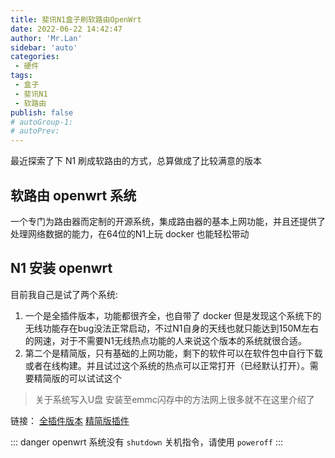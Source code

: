 ```yaml
--- 
title: 斐讯N1盒子刷软路由OpenWrt
date: 2022-06-22 14:42:47
author: 'Mr.Lan'
sidebar: 'auto'
categories: 
 - 硬件
tags: 
 - 盒子
 - 斐讯N1
 - 软路由
publish: false
# autoGroup-1: 
# autoPrev: 
---
```


最近探索了下 N1 刷成软路由的方式，总算做成了比较满意的版本

## 软路由 openwrt 系统

一个专门为路由器而定制的开源系统，集成路由器的基本上网功能，并且还提供了处理网络数据的能力，在64位的N1上玩 docker 也能轻松带动

## N1 安装 openwrt

目前我自己是试了两个系统:

1. 一个是全插件版本，功能都很齐全，也自带了 docker 但是发现这个系统下的无线功能存在bug没法正常启动，不过N1自身的天线也就只能达到150M左右的网速，对于不需要N1无线热点功能的人来说这个版本的系统就很合适。
2. 第二个是精简版，只有基础的上网功能，剩下的软件可以在软件包中自行下载或者在线构建。并且试过这个系统的热点可以正常打开（已经默认打开）。需要精简版的可以试试这个

> 关于系统写入U盘 安装至emmc闪存中的方法网上很多就不在这里介绍了

链接：
[全插件版本](https://www.right.com.cn/forum/forum.php?mod=viewthread&tid=7817935&extra=page%3D1%26filter%3Dtypeid%26typeid%3D21)
[精简版插件](https://www.right.com.cn/forum/forum.php?mod=viewthread&tid=8223107&extra=page%3D1%26filter%3Ddigest%26digest%3D1%26typeid%3D21)

::: danger
openwrt 系统没有 `shutdown` 关机指令，请使用 `poweroff`
:::